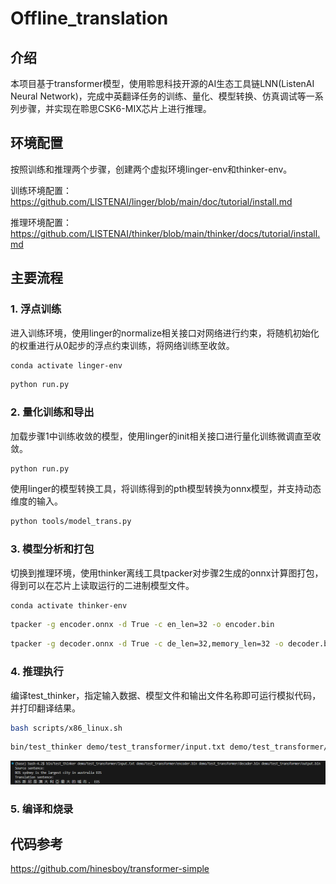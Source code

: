 # Offline_translation

## 介绍

本项目基于transformer模型，使用聆思科技开源的AI生态工具链LNN(ListenAI Neural Network)，完成中英翻译任务的训练、量化、模型转换、仿真调试等一系列步骤，并实现在聆思CSK6-MIX芯片上进行推理。

## 环境配置

按照训练和推理两个步骤，创建两个虚拟环境linger-env和thinker-env。

训练环境配置：https://github.com/LISTENAI/linger/blob/main/doc/tutorial/install.md

推理环境配置：https://github.com/LISTENAI/thinker/blob/main/thinker/docs/tutorial/install.md

## 主要流程

### 1. 浮点训练

进入训练环境，使用linger的normalize相关接口对网络进行约束，将随机初始化的权重进行从0起步的浮点约束训练，将网络训练至收敛。

```bash
conda activate linger-env
```

```bash
python run.py
```

### 2. 量化训练和导出

加载步骤1中训练收敛的模型，使用linger的init相关接口进行量化训练微调直至收敛。

```bash
python run.py
```

使用linger的模型转换工具，将训练得到的pth模型转换为onnx模型，并支持动态维度的输入。

```bash
python tools/model_trans.py
```

### 3. 模型分析和打包

切换到推理环境，使用thinker离线工具tpacker对步骤2生成的onnx计算图打包，得到可以在芯片上读取运行的二进制模型文件。

```bash
conda activate thinker-env
```

```bash
tpacker -g encoder.onnx -d True -c en_len=32 -o encoder.bin
```

```bash
tpacker -g decoder.onnx -d True -c de_len=32,memory_len=32 -o decoder.bin
```

### 4. 推理执行

编译test_thinker，指定输入数据、模型文件和输出文件名称即可运行模拟代码，并打印翻译结果。

```bash
bash scripts/x86_linux.sh
```

```bash
bin/test_thinker demo/test_transformer/input.txt demo/test_transformer/encoder.bin demo/test_transformer/decoder.bin demo/test_transformer/output.bin
```

![result](./result.png)

### 5. 编译和烧录

## 代码参考

https://github.com/hinesboy/transformer-simple

